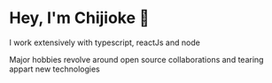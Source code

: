 
<h1>Hey, I'm Chijioke 💫</h1>
<p>I work extensively with typescript, reactJs and node</P>
<!-- <p>I paint on denim on my off days (which are non-existent at this point) and I'm slightly obsessed with high fashion and afrobeats</p> -->
<p>Major hobbies revolve around open source collaborations and tearing appart new technologies</p>


